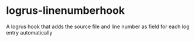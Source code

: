 # logrus-linenumberhook
A logrus hook that adds the source file and line number as field for each log entry automatically
